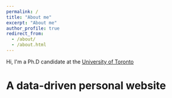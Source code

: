 ```yaml
---
permalink: /
title: "About me"
excerpt: "About me"
author_profile: true
redirect_from: 
  - /about/
  - /about.html
---
```


Hi, I'm a Ph.D candidate at the [University of Toronto](https://www.utoronto.ca)

A data-driven personal website
======

